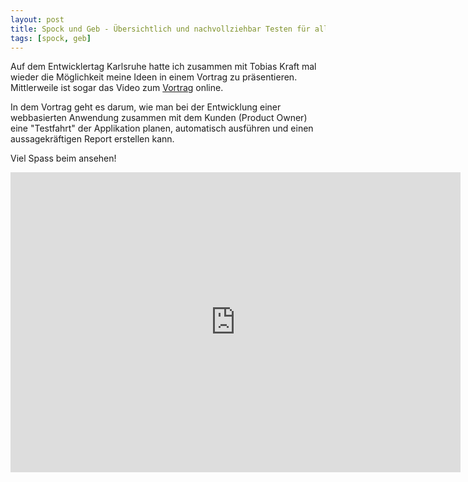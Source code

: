 ```yaml
---
layout: post
title: Spock und Geb - Übersichtlich und nachvollziehbar Testen für alle!
tags: [spock, geb]
---
```


Auf dem Entwicklertag Karlsruhe hatte ich zusammen mit Tobias Kraft mal wieder die Möglichkeit meine Ideen in einem Vortrag 
zu präsentieren. Mittlerweile ist sogar das Video zum [Vortrag](https://entwicklertag.de/karlsruhe/2015/spock-und-geb-bersichtlich-und-nachvollziehbar-testen-f-r-alle) online. 

In dem Vortrag geht es darum, wie man bei der Entwicklung einer webbasierten Anwendung zusammen mit dem Kunden (Product Owner) eine "Testfahrt" der Applikation planen, automatisch ausführen und einen aussagekräftigen Report erstellen kann.

Viel Spass beim ansehen!

<iframe allowfullscreen="" frameborder="0"  src="https://www.youtube.com/embed/L75DdPon5Gk" width="720" height="480"></iframe>

<script async class="speakerdeck-embed" data-id="a5e3259364ba4c1dafc4a89890209bf2" data-ratio="1.41436464088398" src="//speakerdeck.com/assets/embed.js"></script>
